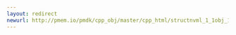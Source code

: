 ```yaml
---
layout: redirect
newurl: http://pmem.io/pmdk/cpp_obj/master/cpp_html/structnvml_1_1obj_1_1standard__alloc__policy_1_1rebind-members.html
---
```

